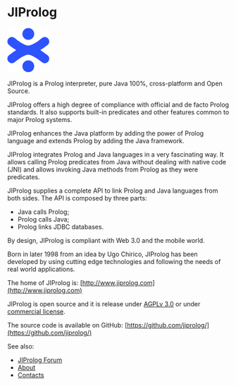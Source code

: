 # JIProlog

![JIProlog Logo](/logo.png)

JIProlog is a Prolog interpreter, pure Java 100%, cross-platform and Open Source.

JIProlog offers a high degree of compliance with official and de facto Prolog standards. It also supports built-in predicates and other features common to major Prolog systems.

JIProlog enhances the Java platform by adding the power of Prolog language and extends Prolog by adding the Java framework.

JIProlog integrates Prolog and Java languages in a very fascinating way. It allows calling Prolog predicates from Java without dealing with native code (JNI) and allows invoking Java methods from Prolog as they were predicates.

JIProlog supplies a complete API to link Prolog and Java languages from both sides. The API is composed by three parts:
* Java calls Prolog;
* Prolog calls Java;
* Prolog links JDBC databases.

By design, JIProlog is compliant with Web 3.0 and the mobile world.

Born in later 1998 from an idea by Ugo Chirico, JIProlog has been developed by using cutting edge technologies and following the needs of real world applications.

The home of JIProlog is:
[http://www.jiprolog.com](http://www.jiprolog.com)

JIProlog is open source and it is release under [AGPLv 3.0](https://www.gnu.org/licenses/agpl-3.0.html) or under [commercial license](License).

The source code is available on GitHub:
[https://github.com/jiprolog/](https://github.com/jiprolog/)

See also:

* [JIProlog Forum](http://www.jiprolog.com/forum.aspx)
* [About](http://www.jiprolog.com#about)
* [Contacts](http://www.jiprolog.com#contacts)
